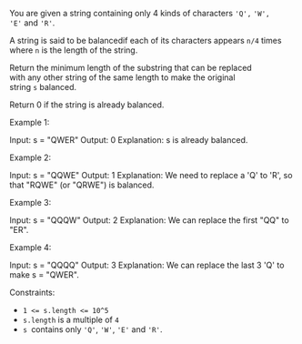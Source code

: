 You are given a string containing only 4 kinds of characters `'Q',` `'W', 'E'` and `'R'`.

A string is said to be balancedif each of its characters appears `n/4` times where `n` is the length of the string.

Return the minimum length of the substring that can be replaced with any other string of the same length to make the original string `s` balanced.

Return 0 if the string is already balanced.

Example 1:

Input: s = "QWER"
Output: 0
Explanation: s is already balanced.

Example 2:

Input: s = "QQWE"
Output: 1
Explanation: We need to replace a 'Q' to 'R', so that "RQWE" (or "QRWE") is balanced.

Example 3:

Input: s = "QQQW"
Output: 2
Explanation: We can replace the first "QQ" to "ER".

Example 4:

Input: s = "QQQQ"
Output: 3
Explanation: We can replace the last 3 'Q' to make s = "QWER".

Constraints:

-   `1 <= s.length <= 10^5`
-   `s.length` is a multiple of `4`
-   `s `contains only `'Q'`, `'W'`, `'E'` and `'R'`.
